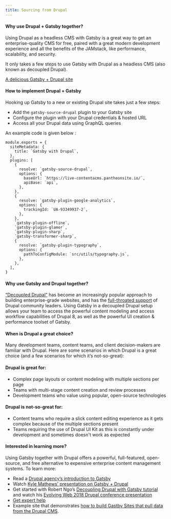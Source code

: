 ```yaml
---
title: Sourcing from Drupal
---
```



#### Why use Drupal + Gatsby together?

Using Drupal as a headless CMS with Gatsby is a great way to get an enterprise-quality CMS for free, paired with a great modern development experience and all the benefits of the JAMstack, like performance, scalability, and security.

It only takes a few steps to use Gatsby with Drupal as a headless CMS (also known as decoupled Drupal).

[A delicious Gatsby + Drupal site](https://using-drupal.gatsbyjs.org/)

#### How to implement Drupal + Gatsby

Hooking up Gatsby to a new or existing Drupal site takes just a few steps:

- Add the `gatsby-source-drupal` plugin to your Gatsby site
- Configure the plugin with your Drupal credentials & hosted URL
- Access all your Drupal data using GraphQL queries

An example code is given below :

    module.exports = {
      siteMetadata: {
        title: `Gatsby with Drupal`,
      },
      plugins: [
        {
          resolve: `gatsby-source-drupal`,
          options: {
            baseUrl: `https://live-contentacms.pantheonsite.io/`,
            apiBase: `api`,
          },
        },
        {
          resolve: `gatsby-plugin-google-analytics`,
          options: {
            trackingId: `UA-93349937-2`,
          },
        },
        `gatsby-plugin-offline`,
        `gatsby-plugin-glamor`,
        `gatsby-plugin-sharp`,
        `gatsby-transformer-sharp`,
        {
          resolve: `gatsby-plugin-typography`,
          options: {
            pathToConfigModule: `src/utils/typography.js`,
          },
        },
      ],
    }

#### Why use Gatsby and Drupal together?

[“Decoupled Drupal”](https://www.acquia.com/drupal/decoupled-drupal) has become an increasingly popular approach to building enterprise-grade websites, and has the [full-throated support](https://dri.es/how-to-decouple-drupal-in-2018) of Drupal community leaders. Using Gatsby in a decoupled Drupal setup allows your team to access the powerful content modeling and access workflow capabilities of Drupal 8, as well as the powerful UI creation & performance toolset of Gatsby.

#### When is Drupal a great choice?

Many development teams, content teams, and client decision-makers are familiar with Drupal. Here are some scenarios in which Drupal is a great choice (and a few scenarios for which it’s not-so-great):

#### Drupal is great for:

- Complex page layouts or content modeling with multiple sections per page
- Teams with multi-stage content creation and review processes
- Development teams who value using popular, open-source technologies

#### Drupal is not-so-great for:

- Content teams who require a slick content editing experience as it gets complex because of the multiple sections present
- Teams requiring the use of Drupal UI Kit as this is constantly under development and sometimes doesn't work as expected

#### Interested in learning more?

Using Gatsby together with Drupal offers a powerful, full-featured, open-source, and free alternative to expensive enterprise content management systems. To learn more:

- Read a [Drupal agency’s introduction to Gatsby](https://www.mediacurrent.com/what-is-gatsby.js/)
- Watch [Kyle Mathews’ presentation on Gatsby + Drupal](https://2017.badcamp.net/session/coding-development/beginner/headless-drupal-building-blazing-fast-websites-reactgatsbyjs)
- Get started with Robert Ngo’s [Decoupling Drupal with Gatsby tutorial](https://evolvingweb.ca/blog/decoupling-drupal-gatsby) and watch his [Evolving Web 2018 Drupal conference presentation](https://www.youtube.com/watch?v=s5kUJRGDz6I)
- [Get expert help](https://www.gatsbyjs.com/support/#contact-us)
- Example site that demonstrates [how to build Gastby Sites that pull data from the Drupal CMS](https://github.com/gatsbyjs/gatsby/tree/master/examples/using-drupal).


